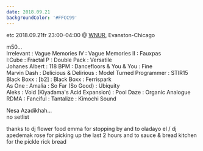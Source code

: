 ```yaml
---
date: 2018.09.21
backgroundColor: '#FFCC99'
---
```


etc 2018.09.21fr 23:00-04:00 @ [WNUR](http://www.wnur.org/), Evanston-Chicago  

m50...  
Irrelevant : Vague Memories IV : Vague Memories II : Fauxpas  
I:Cube : Fractal P : Double Pack : Versatile  
Johanes Albert : 118 BPM : Dancefloors & You & You : Fine  
Marvin Dash : Delicious & Delirious : Model Turned Programmer : STIR15  
Black Boxx : \[b2\] : Black Boxx : Ferrispark  
As One : Amalia : So Far (So Good) : Ubiquity  
Aleks : Void (Kiyadama's Acid Expansion) : Pool Daze : Organic Analogue  
RDMA : Fanciful : Tantalize : Kimochi Sound  

Nesa Azadikhah...  
no setlist  

thanks to dj flower food emma for stopping by and to oladayo el / dj apedemak rose for picking up the last 2 hours and to sauce & bread kitchen for the pickle rick bread
